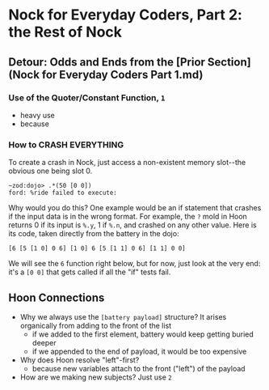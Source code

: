 # Nock for Everyday Coders, Part 2: the Rest of Nock

## Detour: Odds and Ends from the [Prior Section](Nock for Everyday Coders Part 1.md)


### Use of the Quoter/Constant Function, `1`
- heavy use
- because

### How to CRASH EVERYTHING
To create a crash in Nock, just access a non-existent memory slot--the obvious one being slot 0.
```
~zod:dojo> .*(50 [0 0])
ford: %ride failed to execute:
```
Why would you do this? One example would be an if statement that crashes if the input data is in the wrong format. 
For example, the `?` mold in Hoon returns 0 if its input is `%.y`, 1 if `%.n`, and crashed on any other value. Here is its code,
taken directly from the battery in the dojo:
```
[6 [5 [1 0] 0 6] [1 0] 6 [5 [1 1] 0 6] [1 1] 0 0]
```
We will see the `6` function right below, but for now, just look at the very end: it's a `[0 0]` that gets called if all the "if"
tests fail.

## Hoon Connections
* Why we always use the `[battery payload]` structure? It arises organically from adding to the front of the list
  - if we added to the first element, battery would keep getting buried deeper
  - if we appended to the end of payload, it would be too expensive
* Why does Hoon resolve "left"-first?
  - because new variables attach to the front ("left") of the payload
* How are we making new subjects? Just use `2`
